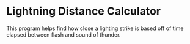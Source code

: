 <h1>Lightning Distance Calculator</h1>
<p>This program helps find how close a lighting strike is based off of time elapsed between flash and sound of thunder.</p>
